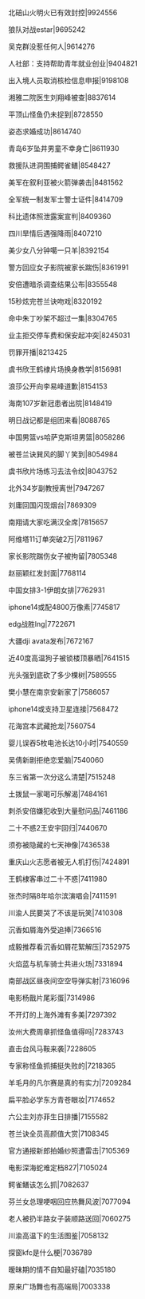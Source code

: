 北碚山火明火已有效封控|9924556

狼队对战estar|9695242

吴克群没惹任何人|9614276

人社部：支持帮助青年就业创业|9404821

出入境人员取消核检信息申报|9198108

湘雅二院医生刘翔峰被查|8837614

平顶山怪鱼仍未捉到|8728550

姿态求婚成功|8614740

青岛6岁坠井男童不幸身亡|8611930

救援队进洞围捕鳄雀鳝|8548427

美军在叙利亚被火箭弹袭击|8481562

全军统一制发军士警士证件|8414709

科比遗体照泄露案宣判|8409360

四川旱情后遇强降雨|8407210

美少女八分钟噶一只羊|8392154

警方回应女子影院被家长踹伤|8361991

安倍遭暗杀调查结果公布|8355548

15秒炫完苍兰诀吻戏|8320192

命中朱丁吵架不超过一集|8304765

业主拒交停车费和保安起冲突|8245031

罚罪开播|8213425

虞书欣王鹤棣片场换身教学|8156981

浪莎公开向李易峰道歉|8154153

海南107岁新冠患者出院|8148419

明日战记都是组团来看|8088765

中国男篮vs哈萨克斯坦男篮|8058286

被苍兰诀巽风的脚丫笑到|8054984

虞书欣片场练习去法令纹|8043752

北外34岁副教授离世|7947267

刘庸回国闪现烟台|7869309

南翔请大家吃满汉全席|7815657

阿维塔11订单突破2万|7811967

家长影院踹伤女子被拘留|7805348

赵丽颖红发封面|7768114

中国女排3-1伊朗女排|7762931

iphone14或配4800万像素|7745817

edg战胜lng|7722671

大疆dji avata发布|7672167

近40度高温狗子被锁楼顶暴晒|7641515

光头强到底砍了多少棵树|7589555

樊小慧在南京安新家了|7586057

iphone14或支持卫星连接|7568472

花海宫本武藏抢龙|7560754

婴儿误吞5枚电池长达10小时|7540559

吴倩新剧拒绝恋爱脑|7540060

东三省第一次分这么清楚|7515248

土拨鼠一家喝可乐解渴|7484161

刺杀安倍嫌犯收到大量慰问品|7461186

二十不惑2王安宇回归|7440670

须弥被隐藏的七天神像|7436538

重庆山火志愿者被无人机打伤|7424891

王鹤棣客串过二十不惑|7411980

张杰时隔8年哈尔滨演唱会|7411591

川渝人民要哭了不该是玩笑|7410308

沉香如屑海外受追捧|7366516

成毅推荐看沉香如屑花絮解压|7352975

火焰蓝与机车骑士共进火场|7331894

南部战区昼夜间空空导弹实射|7316096

电影杨戬片尾彩蛋|7314986

不开灯的上海外滩有多美|7297392

汝州大费周章抓怪鱼值得吗|7283743

直击台风马鞍来袭|7228605

专家称怪鱼抓捕挺失败的|7218365

羊毛月的凡尔赛是真的有实力|7209284

扁平脸必学东方青苍眼妆|7174652

六公主刘亦菲生日排播|7155582

苍兰诀全员高颜值大赏|7108345

官方通报新郎拍婚纱照遭雷击|7105369

电影深海蛇难定档827|7105024

鳄雀鳝该怎么抓|7082637

芬兰女总理哽咽回应热舞风波|7077094

老人被扔半路女子装顺路送回|7060275

川渝高温下的生活图鉴|7058132

探窗kfc是什么梗|7036789

暧昧期的情不自知最好磕|7035180

原来广场舞也有高端局|7003338

